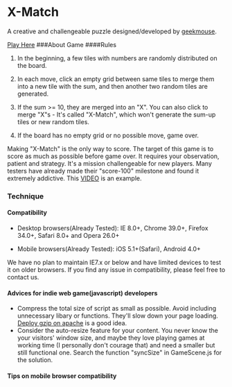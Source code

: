 # X-Match
A creative and challengeable puzzle designed/developed by [geekmouse](http://geekmouse.net/press/).

[Play Here](http://geekmouse.github.io/xmatch/) 
###About Game
####Rules
1. In the beginning, a few tiles with numbers are randomly distributed on the board.

2. In each move, click an empty grid between same tiles to merge them into a new tile with the sum, and then another two random tiles are generated.

3. If the sum >= 10, they are merged into an "X". You can also click to merge "X"s - It's called "X-Match", which won't generate the sum-up tiles or new random tiles.

4. If the board has no empty grid or no possible move, game over.

Making "X-Match" is the only way to score. The target of this game is to score as much as possible before game over. It requires your observation, patient and strategy.
It's a mission challengeable for new players. Many testers have already made their "score-100" milestone and found it extremely addictive. This [VIDEO](https://www.youtube.com/watch?v=xykJDWJ_yFQ) is an example.
### Technique
#### Compatibility
- Desktop browsers(Already Tested): IE 8.0+, Chrome 39.0+, Firefox 34.0+, Safari 8.0+ and Opera 26.0+

- Mobile browsers(Already Tested): iOS 5.1+(Safari), Android 4.0+

We have no plan to maintain IE7.x or below and have limited devices to test it on older browsers. If you find any issue in compatibility, please feel free to contact us.

#### Advices for indie web game(javascript) developers
- Compress the total size of script as small as possible. Avoid including unnecessary libary or functions. They'll slow down your page loading. [Deploy gzip on apache](http://httpd.apache.org/docs/2.2/mod/mod_deflate.html) is a good idea.
- Consider the auto-resize feature for your content. You never know the your visitors' window size, and maybe they love playing games at working time (I personally don't courage that) and need a smaller but still functional one. Search the function "syncSize" in GameScene.js for the solution.

#### Tips on mobile browser compatibility
